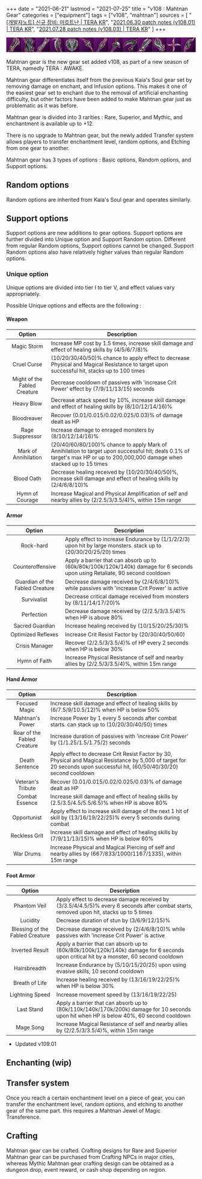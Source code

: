 +++
date = "2021-06-21"
lastmod = "2021-07-25"
title = "v108 : Mahtnan Gear"
categories = ["equipment"]
tags = ["v108", "mahtnan"]
sources = [
  "[[개발자노트] 신규 장비: 마흐트난 | TERA KR](https://playtera.co.kr/news/devnotes/411)",
  "[2021.06.30 patch notes (v108.01) | TERA KR](/en/patch/2021/v108-01)",
  "[2021.07.28 patch notes (v108.03) | TERA KR](/en/patch/2021/v109-01)"
]
+++

[icon]: /images/equipment/108_icon.png

![icon]

Mahtnan gear is the new gear set added v108, as part of a new season of TERA, namedly TERA : AWAKE. 

Mahtnan gear differentiates itself from the previous Kaia's Soul gear set by removing damage on enchant, and Infusion options. This makes it one of the easiest gear set to enchant due to the removal of artificial enchanting difficulty, but other factors have been added to make Mahtnan gear just as problematic as it was before.

Mahtnan gear is divided into 3 rarities : Rare, Superior, and Mythic, and enchantment is available up to +12.

There is no upgrade to Mahtnan gear, but the newly added Transfer system allows players to transfer enchantment level, random options, and Etching from one gear to another.

Mahtnan gear has 3 types of options : Basic options, Random options, and Support options.

## Random options
Random options are inherited from Kaia's Soul gear and operates similarly. 

## Support options
Support options are new additions to gear options. Support options are further divided into Unique option and Support Random option. Different from regular Random options, Support options cannot be changed. Support Random options also have relatively higher values than regular Random options.

### Unique option
Unique options are divided into tier I to tier V, and effect values vary appropriately.

Possible Unique options and effects are the following :

#### Weapon

| Option | Description |
| :-: | - |
| Magic Storm | Increase MP cost by 1.5 times, increase skill damage and effect of healing skills by (4/5/6/7/8)% |
| Cruel Curse | (10/20/30/40/50)% chance to apply effect to decrease Physical and Magical Resistance to target upon successful hit, stacks up to 100 times |
| Might of the Fabled Creature | Decrease cooldown of passives with 'increase Crit Power' effect by (7/9/11/13/15) seconds |
| Heavy Blow | Decrease attack speed by 10%, increase skill damage and effect of healing skills by (8/10/12/14/16)% |
| Bloodreaver | Recover (0.01/0.015/0.02/0.025/0.03)% of damage dealt as HP |
| Rage Suppressor | Increase damage to enraged monsters by (8/10/12/14/16)% |
| Mark of Annihilation | (20/40/60/80/100)% chance to apply Mark of Annihilation to target upon successful hit; deals 0.1% of target's max HP or up to 200,000,000 damage when stacked up to 15 times |
| Blood Oath | Decrease healing received by (10/20/30/40/50)%, increase skill damage and effect of healing skills by (2/4/6/8/10)% |
| Hymn of Courage | Increase Magical and Physical Amplification of self and nearby allies by (2/2.5/3/3.5/4)%, within 15m range |

#### Armor

| Option | Description |
| :-: | - |
| Rock-hard | Apply effect to increase Endurance by (1/1/2/2/3) upon hit by large monsters. stack up to (20/30/20/25/20) times |
| Counteroffensive | Apply a barrier that can absorb up to (60k/80k/100k/120k/140k) damage for 6 seconds upon using Retaliate, 90 second cooldown |
| Guardian of the Fabled Creature | Decrease damage received by (2/4/6/8/10)% while passives with 'increase Crit Power' is active |
| Survivalist | Decrease critical damage received from monsters by (8/11/14/17/20)% |
| Perfection | Decrease damage received by (2/2.5/3/3.5/4)% when HP is above 80% |
| Sacred Guardian | Increase healing received by (10/15/20/25/30)% |
| Optimized Reflexes | Increase Crit Resist Factor by (20/30/40/50/60) |
| Crisis Manager | Recover (2/2.5/3/3.5/4)% of HP every 2 seconds when HP is below 30% |
| Hymn of Faith | Increase Physical Resistance of self and nearby allies by (2/2.5/3/3.5/4)%, within 15m range |

#### Hand Armor

| Option | Description |
| :-: | - |
| Focused Magic | Increase skill damage and effect of healing skills by (6/7.5/9/10.5/12)% when HP is below 50% |
| Mahtnan's Power | Increase Power by 1 every 5 seconds after combat starts. can stack up to (10/20/30/40/50) times |
| Roar of the Fabled Creature | Increase duration of passives with 'increase Crit Power' by (1/1.25/1.5/1.75/2) seconds |
| Death Sentence | Apply effect to decrease Crit Resist Factor by 30, Physical and Magical Resistance by 5,000 of target for 20 seconds upon successful hit, (60/50/40/30/20) second cooldown |
| Veteran's Tribute | Recover (0.01/0.015/0.02/0.025/0.03)% of damage dealt as HP |
| Combat Essence | Increase skill damage and effect of healing skills by (2.5/3.5/4.5/5.5/6.5)% when HP is above 80% |
| Opportunist | Apply effect to increase skill damage of the next 1 hit of skill by (13/16/19/22/25)% every 5 seconds during combat |
| Reckless Grit | Increase skill damage and effect of healing skills by (7/9/11/13/15)% when HP is below 60% |
| War Drums | Increase Physical and Magical Piercing of self and nearby allies by (667/833/1000/1167/1335), within 15m range |

#### Foot Armor

| Option | Description |
| :-: | - |
| Phantom Veil | Apply effect to decrease damage received by (3/3.5/4/4.5/5)% every 6 seconds after combat starts, removed upon hit, stacks up to 5 times |
| Lucidity | Decrease duration of stun by (3/6/9/12/15)% |
| Blessing of the Fabled Creature | Decrease damage received by (2/4/6/8/10)% while passives with 'increase Crit Power' is active |
| Inverted Result | Apply a barrier that can absorb up to (60k/80k/100k/120k/140k) damage for 6 seconds upon critical hit by a monster, 60 second cooldown |
| Hairsbreadth | Increase Endurance by (5/10/15/20/25) upon using evasive skills, 10 second cooldown |
| Breath of Life | Increase healing received by (13/16/19/22/25)% when HP is below 30% |
| Lightning Speed | Increase movement speed by (13/16/19/22/25) |
| Last Stand | Apply a barrier that can absorb up to (80k/110k/140k/170k/200k) damage for 10 seconds upon hit when HP is below 40%, 60 second cooldown |
| Mage Song | Increase Magical Resistance of self and nearby allies by (2/2.5/3/3.5/4)%, within 15m range |

- Updated v109.01

## Enchanting (wip)

## Transfer system
Once you reach a certain enchantment level on a piece of gear, you can transfer the enchantment level, random options, and etching to another gear of the same part. this requires a Mahtnan Jewel of Magic Transference.

## Crafting
Mahtnan gear can be crafted. Crafting designs for Rare and Superior Mahtnan gear can be purchased from Crafting NPCs in major cities, whereas Mythic Mahtnan gear crafting design can be obtained as a dungeon drop, event reward, or cash shop depending on region.
